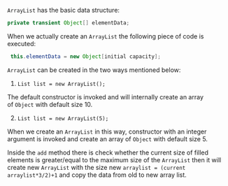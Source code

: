`ArrayList` has the basic data structure:

```java
private transient Object[] elementData;
```

When we actually create an `ArrayList` the following piece of code is executed:

```java
 this.elementData = new Object[initial capacity];
```

`ArrayList` can be created in the two ways mentioned below:

1. `List list = new ArrayList();`

The default constructor is invoked and will internally create an array of `Object` with default size 10.

2. `List list = new ArrayList(5);`

When we create an `ArrayList` in this way, constructor with an integer argument is invoked and create an array of `Object` with default size 5.

Inside the `add` method there is check whether the current size of filled elements is greater/equal to the maximum size of the `ArrayList` then it will create new `ArrayList` with the size new `arraylist = (current arraylist*3/2)+1` and copy the data from old to new array list.